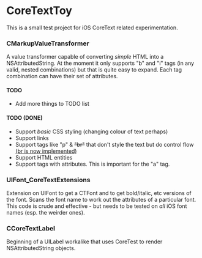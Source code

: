 # CoreTextToy

This is a small test project for iOS CoreText related experimentation.

### CMarkupValueTransformer

A value transformer capable of converting _simple_ HTML into a NSAttributedString.
At the moment it only supports "b" and "i" tags (in any valid, nested combinations) but that is quite easy to expand. Each tag combination can have their set of attributes.

#### TODO

* Add more things to TODO list

#### TODO (DONE)
* Support _basic_ CSS styling (changing colour of text perhaps)
* Support links
* Support tags like "p" & <s>"br"</s> that don't style the text but do control flow <ins>(br is now implemented)</ins>
* Support HTML entities
* Support tags with attributes. This is important for the "a" tag.

### UIFont_CoreTextExtensions

Extension on UIFont to get a CTFont and to get bold/italic, etc versions of the font. Scans the font name to work out the attributes of a particular font. This code is crude and effective - but needs to be tested on _all_ iOS font names (esp. the weirder ones).

### CCoreTextLabel

Beginning of a UILabel workalike that uses CoreTest to render NSAttributedString objects.
